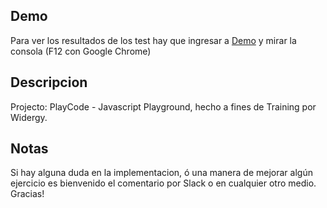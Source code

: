 ## Demo
Para ver los resultados de los test hay que ingresar a [Demo](https://alcurvelo.github.io/playground_playcode/) y mirar la consola (F12 con Google Chrome)

## Descripcion
Projecto: PlayCode - Javascript Playground, hecho a fines de Training por Widergy.

## Notas
Si hay alguna duda en la implementacion, ó una manera de mejorar algún ejercicio es bienvenido el comentario por Slack o en cualquier otro medio. Gracias!
